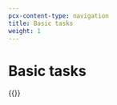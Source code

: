```yaml
---
pcx-content-type: navigation
title: Basic tasks
weight: 1
---
```


# Basic tasks

{{<directory-listing>}}
